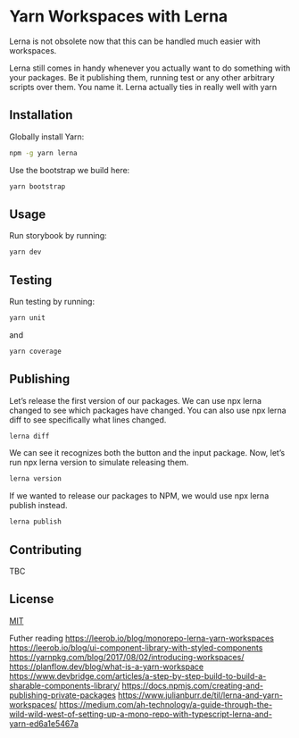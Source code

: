 # Yarn Workspaces with Lerna

Lerna is not obsolete now that this can be handled much easier with workspaces.

Lerna still comes in handy whenever you actually want to do something with your packages. Be it publishing them, running test or any other arbitrary scripts over them. You name it. Lerna actually ties in really well with yarn

## Installation

Globally install Yarn:

```bash
npm -g yarn lerna
```

Use the bootstrap we build here:

```bash
yarn bootstrap
```

## Usage

Run storybook by running:

```bash
yarn dev
```

## Testing

Run testing by running:

```bash
yarn unit
```

and

```bash
yarn coverage
```

## Publishing

Let’s release the first version of our packages. We can use npx lerna changed
to see which packages have changed. You can also use npx lerna diff to see
specifically what lines changed.

```bash
lerna diff
```

We can see it recognizes both the button and the input package. Now, let’s run
npx lerna version to simulate releasing them.

```bash
lerna version
```

If we wanted to release our packages to NPM, we would use npx lerna publish instead.

```bash
lerna publish
```

## Contributing

TBC

## License

[MIT](https://choosealicense.com/licenses/mit/)

Futher reading
https://leerob.io/blog/monorepo-lerna-yarn-workspaces
https://leerob.io/blog/ui-component-library-with-styled-components
https://yarnpkg.com/blog/2017/08/02/introducing-workspaces/
https://planflow.dev/blog/what-is-a-yarn-workspace
https://www.devbridge.com/articles/a-step-by-step-build-to-build-a-sharable-components-library/
https://docs.npmjs.com/creating-and-publishing-private-packages
https://www.julianburr.de/til/lerna-and-yarn-workspaces/
https://medium.com/ah-technology/a-guide-through-the-wild-wild-west-of-setting-up-a-mono-repo-with-typescript-lerna-and-yarn-ed6a1e5467a
